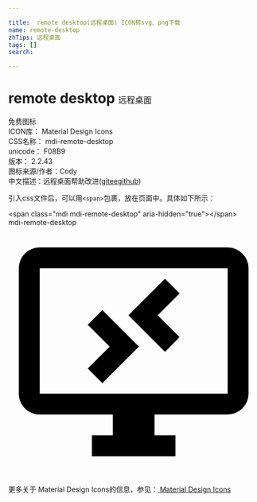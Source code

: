 ```yaml
---

title:  remote desktop(远程桌面) ICON转svg、png下载
name: remote-desktop
zhTips: 远程桌面
tags: []
search: 

---
```


# remote desktop  <small style="font-size: 60%;font-weight: 100">远程桌面</small>


<div class="detail-page">
<p>
<span><span class="badge-success badge">免费图标</span> </span>
<br/>
<span>
ICON库：
<span class="badge-secondary badge">Material Design Icons</span> 
</span>
<br/>
<span>
CSS名称：
<span class="badge-secondary badge">mdi-remote-desktop</span> 
</span>
<br/>
<span>
unicode：
<span class="badge-secondary badge">F08B9</span> 
<copy-btn content='F08B9' btn-title=""></copy-btn>
<copy-btn :content='String.fromCodePoint(parseInt("F08B9", 16))' btn-title="复制U"></copy-btn>
</span>
<br/>
<span>
版本：
<span class="badge-secondary badge">2.2.43</span> 
</span>
<br/>
<span>图标来源/作者：<span class="badge-light badge">Cody</span></span> 
<br/>
<span class="zh-detail">中文描述：<span class="badge-primary badge">远程桌面</span><span class="help-link"><span>帮助改进</span>(<a href="https://gitee.com/liuwave/icon-helper/edit/master/json/material/remote-desktop.json" target="_blank" rel="noopener noreferrer">gitee</a><a href="https://github.com/liuwave/icon-helper/edit/master/json/material/remote-desktop.json" target="_blank" rel="noopener noreferrer">github</a></span>)</span><br/>
</p>
</div>
<div class="alert alert-dark">
  <i class="mdi mdi-remote-desktop mdi-48px"></i>
  <i class="mdi mdi-remote-desktop mdi-36px"></i>
  <i class="mdi mdi-remote-desktop mdi-24px"></i>
  <i class="mdi mdi-remote-desktop mdi-18px"></i>
</div>
<div>
  <p>引入css文件后，可以用<code>&lt;span&gt;</code>包裹，放在页面中。具体如下所示：    
  </p>
  <div class="alert alert-primary" style="font-size: 14px">
    &lt;span class="mdi mdi-remote-desktop" aria-hidden="true"&gt;&lt;/span&gt;
    <copy-btn content='<span class="mdi mdi-remote-desktop" aria-hidden="true"></span>'></copy-btn>
  </div>
  <div class="alert alert-secondary">
    <i class="mdi mdi-remote-desktop"
    style="font-size: 24px"
    aria-hidden="true"></i> mdi-remote-desktop
    <copy-btn content="mdi-remote-desktop" btn-title="复制图标名称"></copy-btn>
  </div>
</div>
<div id="svg" class="svg-wrap">
<svg xmlns="http://www.w3.org/2000/svg" viewBox="0 0 24 24"><path d="M3,2A2,2 0 0,0 1,4V16C1,17.11 1.9,18 3,18H10V20H8V22H16V20H14V18H21A2,2 0 0,0 23,16V4A2,2 0 0,0 21,2M3,4H21V16H3M15,5L11.5,8.5L15,12L16.4,10.6L14.3,8.5L16.4,6.4M9,8L7.6,9.4L9.7,11.5L7.6,13.6L9,15L12.5,11.5" /></svg>
</div>
<detail full-name='mdi-remote-desktop'></detail>
    
<div><p>更多关于 Material Design Icons的信息，参见：<a target="_blank" href="https://iconhelper.cn/material.html"> Material Design Icons</a>
</p></div>
